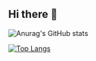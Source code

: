 ## Hi there 👋

![Anurag's GitHub stats](https://github-readme-stats.vercel.app/api?username=zhemu6&count_private=true&theme=blueberry&show_icons=true)

[![Top Langs](https://github-readme-stats.vercel.app/api/top-langs/?username=zhemu6)](https://github.com/anuraghazra/github-readme-stats)

<!--
**zhemu6/zhemu6** is a ✨ _special_ ✨ repository because its `README.md` (this file) appears on your GitHub profile.

Here are some ideas to get you started:

- 🔭 I’m currently working on ...
- 🌱 I’m currently learning ...
- 👯 I’m looking to collaborate on ...
- 🤔 I’m looking for help with ...
- 💬 Ask me about ...
- 📫 How to reach me: ...
- 😄 Pronouns: ...
- ⚡ Fun fact: ...
-->
